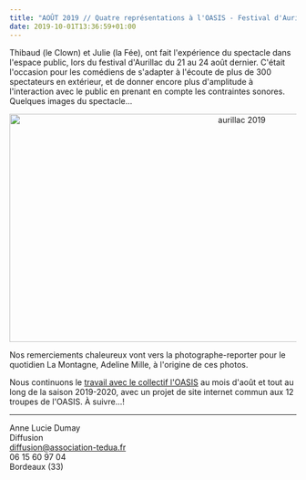 ```yaml
---
title: "AOÛT 2019 // Quatre représentations à l'OASIS - Festival d'Aurillac 2019"
date: 2019-10-01T13:36:59+01:00
---
```


Thibaud (le Clown) et Julie (la Fée), ont fait l'expérience du spectacle dans l'espace public, lors du festival d'Aurillac du 21 au 24 août dernier. 
C'était l'occasion pour les comédiens de s'adapter à l'écoute de plus de 300 spectateurs en extérieur, et de donner encore plus d'amplitude à l'interaction avec le public en prenant en compte les contraintes sonores. 
Quelques images du spectacle... 
<center> <img src="/images/collage_aurillac_2019.jpg" alt="aurillac 2019" height="400" width="800"> </center>

Nos remerciements chaleureux vont vers la photographe-reporter pour le quotidien La Montagne, Adeline Mille, à l'origine de ces photos.

Nous continuons le [travail avec le collectif l'OASIS](http://localhost:1313/posts/aurillac2019/) au mois d'août et tout au long de la saison 2019-2020, avec un projet de site internet commun aux 12 troupes de l'OASIS. 
À suivre...!

---
Anne Lucie Dumay<br>
Diffusion<br>
diffusion@association-tedua.fr<br>
06 15 60 97 04<br>
Bordeaux (33)<br>

